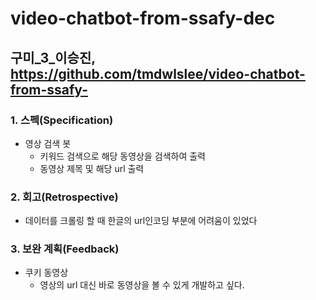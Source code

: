 # video-chatbot-from-ssafy-dec
구미_3_이승진, https://github.com/tmdwlslee/video-chatbot-from-ssafy-
---------------------------------------------------------------------

### 1. 스펙(Specification)
* 영상 검색 봇
  * 키워드 검색으로 해당 동영상을 검색하여 출력
  * 동영상 제목 및 해당 url 출력

### 2. 회고(Retrospective)

  * 데이터를 크롤링 할 때 한글의 url인코딩 부분에 어려움이 있었다

### 3. 보완 계획(Feedback)
* 쿠키 동영상
  * 영상의 url 대신 바로 동영상을 볼 수 있게 개발하고 싶다.

